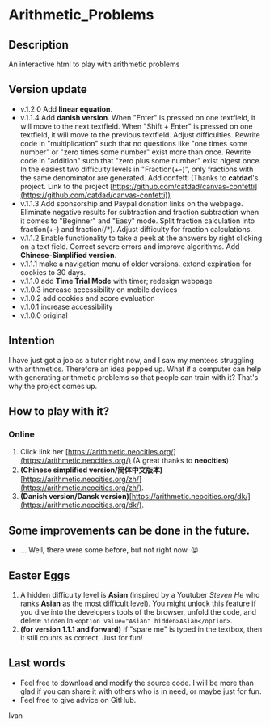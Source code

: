 # Arithmetic_Problems

## Description
An interactive html to play with arithmetic problems

## Version update
- v.1.2.0   Add **linear equation**.
- v.1.1.4   Add **danish version**. When "Enter" is pressed on one textfield, it will move to the next textfield. When "Shift + Enter" is pressed on one textfield, it will move to the previous textfield. Adjust difficulties. Rewrite code in "multiplication" such that no questions like "one times some number" or "zero times some number" exist more than once. Rewrite code in "addition" such that "zero plus some number" exist higest once. In the easiest two difficulty levels in "Fraction(+-)", only fractions with the same denominator are generated. Add confetti (Thanks to **catdad**'s project. Link to the project [https://github.com/catdad/canvas-confetti](https://github.com/catdad/canvas-confetti))
- v.1.1.3   Add sponsorship and Paypal donation links on the webpage. Eliminate negative results for subtraction and fraction subtraction when it comes to "Beginner" and "Easy" mode. Split fraction calculation into fraction(+-) and fraction(/*). Adjust difficulty for fraction calculations.
- v.1.1.2   Enable functionality to take a peek at the answers by right clicking on a text field. Correct severe errors and improve algorithms. Add **Chinese-Simplified version**.
- v.1.1.1   make a navigation menu of older versions. extend expiration for cookies to 30 days.
- v.1.1.0   add **Time Trial Mode** with timer; redesign webpage
- v.1.0.3   increase accessibility on mobile devices
- v.1.0.2   add cookies and score evaluation
- v.1.0.1   increase accessibility
- v.1.0.0   original

## Intention
I have just got a job as a tutor right now, and I saw my mentees struggling with arithmetics. Therefore an idea popped up. What if a computer can help with generating arithmetic problems so that people can train with it? That's why the project comes up.

## How to play with it?
### Online
1. Click link her [https://arithmetic.neocities.org/](https://arithmetic.neocities.org/) (A great thanks to **neocities**)
2. **(Chinese simplified version/简体中文版本)**[https://arithmetic.neocities.org/zh/](https://arithmetic.neocities.org/zh/).
3. **(Danish version/Dansk version)**[https://arithmetic.neocities.org/dk/](https://arithmetic.neocities.org/dk/).

## Some improvements can be done in the future.
- ... Well, there were some before, but not right now. &#128541;

## Easter Eggs
1. A hidden difficulty level is **Asian** (inspired by a Youtuber *Steven He* who ranks **Asian** as the most difficult level). You might unlock this feature if you dive into the developers tools of the browser, unfold the code, and delete `hidden` in `<option value="Asian" hidden>Asian</option>`.
2. **(for version 1.1.1 and forward)** If "spare me" is typed in the textbox, then it still counts as correct. Just for fun!

## Last words
- Feel free to download and modify the source code. I will be more than glad if you can share it with others who is in need, or maybe just for fun.
- Feel free to give advice on GitHub.

Ivan
